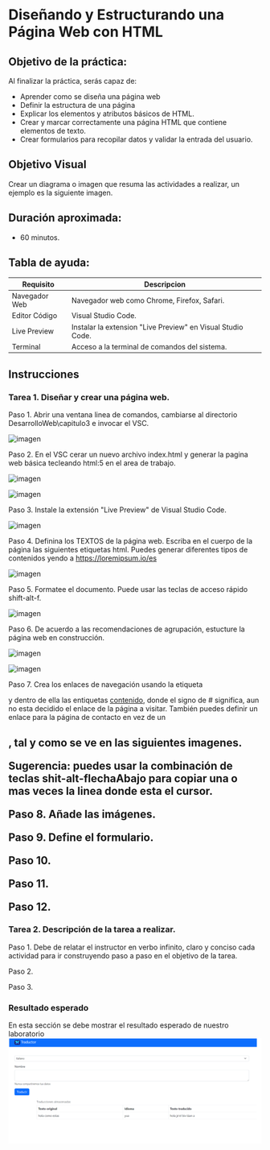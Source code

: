 # Diseñando y Estructurando una Página Web con HTML

## Objetivo de la práctica:
Al finalizar la práctica, serás capaz de:
- Aprender como se diseña una página web
- Definir la estructura de una página
- Explicar los elementos y atributos básicos de HTML.
- Crear y marcar correctamente una página HTML que contiene elementos de texto.
- Crear formularios para recopilar datos y validar la entrada del usuario.

## Objetivo Visual 
Crear un diagrama o imagen que resuma las actividades a realizar, un ejemplo es la siguiente imagen. 

## Duración aproximada:
- 60 minutos.

## Tabla de ayuda:
| Requisito | Descripcion|
| --- | --- |
| Navegador Web | Navegador web como Chrome, Firefox, Safari. |
| Editor Código | Visual Studio Code. |
| Live Preview | Instalar la extension "Live Preview" en Visual Studio Code. |
| Terminal | Acceso a la terminal de comandos del sistema. |

## Instrucciones 

### Tarea 1. Diseñar y crear una página web.
Paso 1. Abrir una ventana linea de comandos, cambiarse al directorio DesarrolloWeb\capitulo3 e invocar el VSC.

![imagen](invocar_vsc.png)

Paso 2. En el VSC cerar un nuevo archivo index.html y generar la pagina web básica tecleando html:5 en el area de trabajo.

![imagen](crear_html5_index.png)

![imagen](html5_index.png)

Paso 3. Instale la extensión "Live Preview" de Visual Studio Code.

![imagen](instalar_Live_Preview.png)

Paso 4. Definina los TEXTOS de la página web. Escriba en el cuerpo de la página las siguientes etiquetas html.
        Puedes generar diferentes tipos de contenidos yendo a https://loremipsum.io/es

![imagen](agregar_texto.png)  

Paso 5. Formatee el documento. Puede usar las teclas de acceso rápido shift-alt-f.

![imagen](formatear.png)

Paso 6. De acuerdo a las recomendaciones de agrupación, estucture la página web en construcción.

![imagen](solo_estructura.png)

![imagen](estructura_html.png)

Paso 7. Crea los enlaces de navegación usando la etiqueta <nav></nav> y dentro de ella las entiquetas <a href="#">contenido<a/>, donde el signo de # significa, aun no esta decidido el enlace de la página a visitar. También puedes definir un enlace para la página de contacto en vez de un <h2>, tal y como se ve en las siguientes imagenes.

Sugerencia:  puedes usar la combinación de teclas shit-alt-flechaAbajo para copiar una o mas veces la linea donde esta el cursor.








Paso 8. Añade las imágenes.

Paso 9. Define el formulario.

Paso 10.

Paso 11. 

Paso 12.

### Tarea 2. Descripción de la tarea a realizar.
Paso 1. Debe de relatar el instructor en verbo infinito, claro y conciso cada actividad para ir construyendo paso a paso en el objetivo de la tarea.

Paso 2. <!-- Añadir instrucción -->

Paso 3. <!-- Añadir instrucción -->

### Resultado esperado
En esta sección se debe mostrar el resultado esperado de nuestro laboratorio
![imagen resultado](../images/img3.png)
